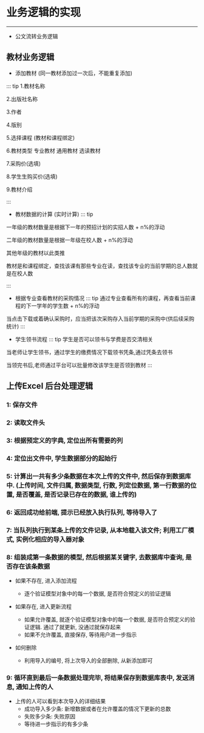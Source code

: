# 业务逻辑的实现

---

- 公文流转业务逻辑


## 教材业务逻辑

- 添加教材 (同一教材添加过一次后，不能重复添加)

::: tip
1.教材名称

2.出版社名称

3.作者

4.版别

5.选择课程 (教材和课程绑定)

6.教材类型  专业教材  通用教材  选读教材

7.采购价(选填)

8.学生生购买价(选填)

9.教材介绍 
     
:::


- 教材数据的计算 (实时计算)
::: tip

一年级的教材数量是根据下一年的预招计划的实招人数 + n%的浮动

二年级的教材数量是根据一年级在校人数 + n%的浮动

其他年级的教材以此类推 

教材是和课程绑定，查找该课有那些专业在读，查找该专业的当前学期的总人数就是在校人数

:::


- 根据专业查看教材的采购情况
::: tip
 通过专业查看所有的课程，再查看当前课程的下一学年的学生数 + n%的浮动
 
 当点击下载或着确认采购时，应当把该次采购存入当前学期的采购中(供后续采购统计)
:::


- 学生领书流程
::: tip
 学生是否可以领书与学费是否交清相关
 
 当老师让学生领书，通过学生的缴费情况下载领书凭条,通过凭条去领书
 
 当领完书后,老师通过平台可以批量修改该学生是否领到教材
:::

## 上传Excel 后台处理逻辑

### 1: 保存文件

### 2: 读取文件头

### 3: 根据预定义的字典, 定位出所有需要的列

### 4: 定位出文件中, 学生数据部分的起始行

### 5: 计算出一共有多少条数据在本次上传的文件中, 然后保存到数据库中. (上传时间, 文件归属, 数据类型, 行数, 列定位数据, 第一行数据的位置, 是否覆盖, 是否记录已存在的数据, 谁上传的)

### 6: 返回成功给前端, 提示已经放入执行队列, 等待导入了

### 7: 当队列执行到某条上传的文件记录, 从本地载入该文件; 利用工厂模式, 实例化相应的导入器对象

### 8: 组装成第一条数据的模型, 然后根据某关键字, 去数据库中查询, 是否存在该条数据
- 如果不存在, 进入添加流程
	- 逐个验证模型对象中的每一个数据, 是否符合预定义的验证逻辑

- 如果存在, 进入更新流程
	- 如果允许覆盖, 就逐个验证模型对象中的每一个数据, 是否符合预定义的验证逻辑. 通过了就更新, 没通过就保存起来
	- 如果不允许覆盖, 直接保存, 等待用户进一步指示

- 如何删除
	- 利用导入的编号, 将上次导入的全部删除, 从新添加即可

### 9: 循环直到最后一条数据处理完毕, 将结果保存到数据库表中, 发送消息, 通知上传的人
- 上传的人可以看到本次导入的详细结果
	- 成功导入多少条: 新增数据或者在允许覆盖的情况下更新的总数
	- 失败多少条: 失败原因
	- 等待进一步指示的有多少条

